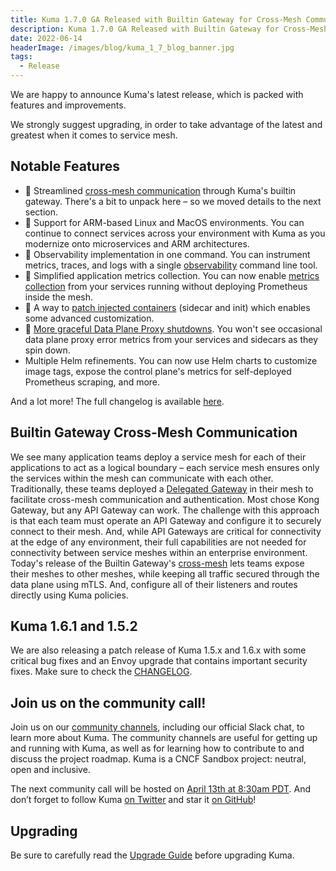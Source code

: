 ```yaml
---
title: Kuma 1.7.0 GA Released with Builtin Gateway for Cross-Mesh Communication, ARM Support, and More!
description: Kuma 1.7.0 GA Released with Builtin Gateway for Cross-Mesh Communication, ARM Support, and More!
date: 2022-06-14
headerImage: /images/blog/kuma_1_7_blog_banner.jpg
tags:
  - Release
---
```


We are happy to announce Kuma's latest release, which is packed with features and improvements.

We strongly suggest upgrading, in order to take advantage of the latest and greatest when it comes to service mesh.

## Notable Features

* 🚀 Streamlined [cross-mesh communication](#builtin-gateway-cross-mesh-communication) through Kuma's builtin gateway. There's a bit to unpack here – so we moved details to the next section.
* 🚀 Support for ARM-based Linux and MacOS environments. You can continue to connect services across your environment with Kuma as you modernize onto microservices and ARM architectures.
* 🚀 Observability implementation in one command. You can instrument metrics, traces, and logs with a single [observability](https://kuma.io/docs/1.7.x/explore/observability/#demo-setup) command line tool.
* 🚀 Simplified application metrics collection. You can now enable [metrics collection](https://kuma.io/docs/1.7.x/policies/traffic-metrics/#expose-metrics-from-applications) from your services running without deploying Prometheus inside the mesh.
* 🚀 A way to [patch injected containers](https://kuma.io/docs/1.7.x/explore/dpp-on-kubernetes/#custom-container-configuration) (sidecar and init) which enables some advanced customization. 
* 🚀 [More graceful Data Plane Proxy shutdowns](https://kuma.io/docs/1.7.x/explore/dpp-on-kubernetes/#lifecycle). You won't see occasional data plane proxy error metrics from your services and sidecars as they spin down.
* Multiple Helm refinements. You can now use Helm charts to customize image tags, expose the control plane's metrics for self-deployed Prometheus scraping, and more.

And a lot more! The full changelog is available [here](https://github.com/kumahq/kuma/blob/master/CHANGELOG.md).

## Builtin Gateway Cross-Mesh Communication

We see many application teams deploy a service mesh for each of their applications to act as a logical boundary – each service mesh ensures only the services within the mesh can communicate with each other.
Traditionally, these teams deployed a [Delegated Gateway](https://kuma.io/docs/1.7.x/explore/gateway/#delegated) in their mesh to facilitate cross-mesh communication and authentication. Most chose Kong Gateway, but any API Gateway can work.
The challenge with this approach is that each team must operate an API Gateway and configure it to securely connect to their mesh. And, while API Gateways are critical for connectivity at the edge of any environment, their full capabilities are not needed for connectivity between service meshes within an enterprise environment.
Today's release of the Builtin Gateway's [cross-mesh](https://kuma.io/docs/1.7.x/explore/gateway/#builtin) lets teams expose their meshes to other meshes, while keeping all traffic secured through the data plane using mTLS. And, configure all of their listeners and routes directly using Kuma policies.

## Kuma 1.6.1 and 1.5.2

We are also releasing a patch release of Kuma 1.5.x and 1.6.x with some critical bug fixes and an Envoy upgrade that contains important security fixes.
Make sure to check the [CHANGELOG](https://github.com/kumahq/kuma/blob/master/CHANGELOG.md).

## Join us on the community call!

Join us on our [community channels](https://kuma.io/community/), including our official Slack chat, to learn more about Kuma.
The community channels are useful for getting up and running with Kuma, as well as for learning how to contribute to and discuss the project roadmap.
Kuma is a CNCF Sandbox project: neutral, open and inclusive.

The next community call will be hosted on [April 13th at 8:30am PDT](https://kuma.io/community/).
And don’t forget to follow Kuma [on Twitter](https://twitter.com/kumamesh) and star it [on GitHub](https://github.com/kumahq/kuma)!

## Upgrading

Be sure to carefully read the [Upgrade Guide](https://github.com/kumahq/kuma/blob/master/UPGRADE.md) before upgrading Kuma.
